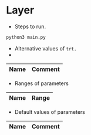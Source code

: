 # Layer

+ Steps to run.

```bash
python3 main.py
```

+ Alternative values of `trt.`
+
|        Name         | Comment |
| :-----------------: | :-----: |


+ Ranges of parameters

|         Name         |     Range     |
| :------------------: | :-----------: |


+ Default values of parameters

|     Name     |      Comment       |
| :----------: | :----------------: |
